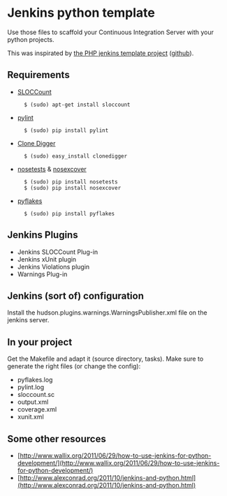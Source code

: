 # Jenkins python template

Use those files to scaffold your Continuous Integration Server with your python projects.

This was inspirated by [the PHP jenkins template project](http://jenkins-php.org/) ([github](https://github.com/sebastianbergmann/php-jenkins-template)).



## Requirements

* [SLOCCount](http://www.dwheeler.com/sloccount/)

        $ (sudo) apt-get install sloccount

* [pylint](http://pypi.python.org/pypi/pylint)

        $ (sudo) pip install pylint

* [Clone Digger](http://clonedigger.sourceforge.net/)

        $ (sudo) easy_install clonedigger

* [nosetests](http://readthedocs.org/docs/nose/en/latest/) & [nosexcover](http://pypi.python.org/pypi/nosexcover)

        $ (sudo) pip install nosetests
        $ (sudo) pip install nosexcover

* [pyflakes](http://pypi.python.org/pypi/pyflakes)

        $ (sudo) pip install pyflakes


## Jenkins Plugins

* Jenkins SLOCCount Plug-in
* Jenkins xUnit plugin
* Jenkins Violations plugin
* Warnings Plug-in


## Jenkins (sort of) configuration

Install the hudson.plugins.warnings.WarningsPublisher.xml file on the jenkins server.


## In your project

Get the Makefile and adapt it (source directory, tasks). Make sure to generate the right files (or change the config):

* pyflakes.log
* pylint.log
* sloccount.sc
* output.xml
* coverage.xml
* xunit.xml


## Some other resources

* [http://www.wallix.org/2011/06/29/how-to-use-jenkins-for-python-development/](http://www.wallix.org/2011/06/29/how-to-use-jenkins-for-python-development/)
* [http://www.alexconrad.org/2011/10/jenkins-and-python.html](http://www.alexconrad.org/2011/10/jenkins-and-python.html)

